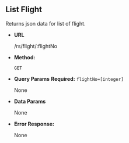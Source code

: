 **List Flight**
----
  Returns json data for list of flight.

* **URL**

  /rs/flight/:flightNo

* **Method:**

  `GET`
  
*  **Query Params** 
   **Required:** `flightNo=[integer]`

   None

* **Data Params**

  None


 
* **Error Response:**

  None

